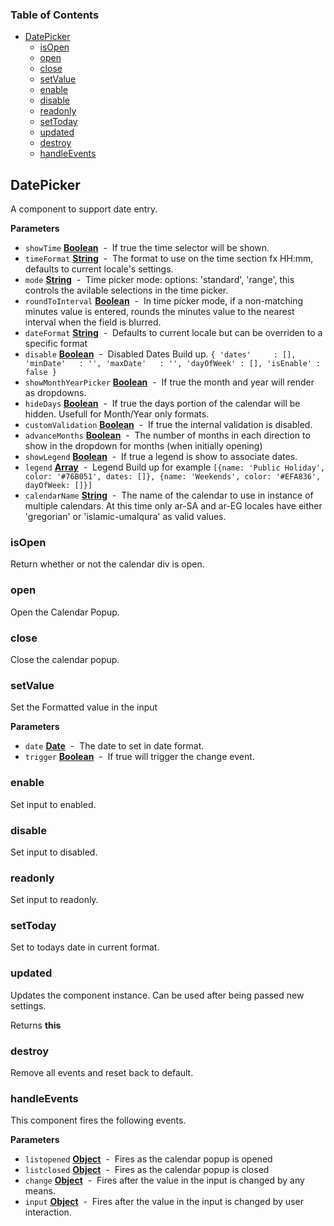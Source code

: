 <!-- Generated by documentation.js. Update this documentation by updating the source code. -->

### Table of Contents

-   [DatePicker](#datepicker)
    -   [isOpen](#isopen)
    -   [open](#open)
    -   [close](#close)
    -   [setValue](#setvalue)
    -   [enable](#enable)
    -   [disable](#disable)
    -   [readonly](#readonly)
    -   [setToday](#settoday)
    -   [updated](#updated)
    -   [destroy](#destroy)
    -   [handleEvents](#handleevents)

## DatePicker

A component to support date entry.

**Parameters**

-   `showTime` **[Boolean](https://developer.mozilla.org/en-US/docs/Web/JavaScript/Reference/Global_Objects/Boolean)**  -  If true the time selector will be shown.
-   `timeFormat` **[String](https://developer.mozilla.org/en-US/docs/Web/JavaScript/Reference/Global_Objects/String)**  -  The format to use on the time section fx HH:mm, defaults to current locale's settings.
-   `mode` **[String](https://developer.mozilla.org/en-US/docs/Web/JavaScript/Reference/Global_Objects/String)**  -  Time picker mode: options: 'standard', 'range', this controls the avilable selections in the time picker.
-   `roundToInterval` **[Boolean](https://developer.mozilla.org/en-US/docs/Web/JavaScript/Reference/Global_Objects/Boolean)**  -  In time picker mode, if a non-matching minutes value is entered, rounds the minutes value to the nearest interval when the field is blurred.
-   `dateFormat` **[String](https://developer.mozilla.org/en-US/docs/Web/JavaScript/Reference/Global_Objects/String)**  -  Defaults to current locale but can be overriden to a specific format
-   `disable` **[Boolean](https://developer.mozilla.org/en-US/docs/Web/JavaScript/Reference/Global_Objects/Boolean)**  -  Disabled Dates Build up. `{
    'dates'     : [],
    'minDate'   : '',
    'maxDate'   : '',
    'dayOfWeek' : [],
    'isEnable' : false
    }`
-   `showMonthYearPicker` **[Boolean](https://developer.mozilla.org/en-US/docs/Web/JavaScript/Reference/Global_Objects/Boolean)**  -  If true the month and year will render as dropdowns.
-   `hideDays` **[Boolean](https://developer.mozilla.org/en-US/docs/Web/JavaScript/Reference/Global_Objects/Boolean)**  -  If true the days portion of the calendar will be hidden. Usefull for Month/Year only formats.
-   `customValidation` **[Boolean](https://developer.mozilla.org/en-US/docs/Web/JavaScript/Reference/Global_Objects/Boolean)**  -  If true the internal validation is disabled.
-   `advanceMonths` **[Boolean](https://developer.mozilla.org/en-US/docs/Web/JavaScript/Reference/Global_Objects/Boolean)**  -  The number of months in each direction to show in the dropdown for months (when initially opening)
-   `showLegend` **[Boolean](https://developer.mozilla.org/en-US/docs/Web/JavaScript/Reference/Global_Objects/Boolean)**  -  If true a legend is show to associate dates.
-   `legend` **[Array](https://developer.mozilla.org/en-US/docs/Web/JavaScript/Reference/Global_Objects/Array)**  -  Legend Build up for example `[{name: 'Public Holiday', color: '#76B051', dates: []}, {name: 'Weekends', color: '#EFA836', dayOfWeek: []}]`
-   `calendarName` **[String](https://developer.mozilla.org/en-US/docs/Web/JavaScript/Reference/Global_Objects/String)**  -  The name of the calendar to use in instance of multiple calendars. At this time only ar-SA and ar-EG locales have either 'gregorian' or 'islamic-umalqura' as valid values.

### isOpen

Return whether or not the calendar div is open.

### open

Open the Calendar Popup.

### close

Close the calendar popup.

### setValue

Set the Formatted value in the input

**Parameters**

-   `date` **[Date](https://developer.mozilla.org/en-US/docs/Web/JavaScript/Reference/Global_Objects/Date)**  -  The date to set in date format.
-   `trigger` **[Boolean](https://developer.mozilla.org/en-US/docs/Web/JavaScript/Reference/Global_Objects/Boolean)**  -  If true will trigger the change event.

### enable

Set input to enabled.

### disable

Set input to disabled.

### readonly

Set input to readonly.

### setToday

Set to todays date in current format.

### updated

Updates the component instance.  Can be used after being passed new settings.

Returns **this** 

### destroy

Remove all events and reset back to default.

### handleEvents

This component fires the following events.

**Parameters**

-   `listopened` **[Object](https://developer.mozilla.org/en-US/docs/Web/JavaScript/Reference/Global_Objects/Object)**  -  Fires as the calendar popup is opened
-   `listclosed` **[Object](https://developer.mozilla.org/en-US/docs/Web/JavaScript/Reference/Global_Objects/Object)**  -  Fires as the calendar popup is closed
-   `change` **[Object](https://developer.mozilla.org/en-US/docs/Web/JavaScript/Reference/Global_Objects/Object)**  -  Fires after the value in the input is changed by any means.
-   `input` **[Object](https://developer.mozilla.org/en-US/docs/Web/JavaScript/Reference/Global_Objects/Object)**  -  Fires after the value in the input is changed by user interaction.
